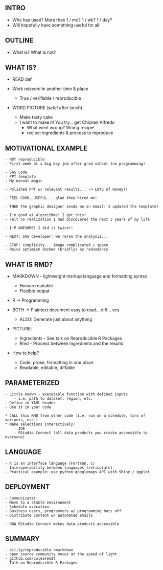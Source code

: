 ## INTRO

- Who has used? More than 1 / mo? 1 / wk? 1 / day?
- Will hopefully have something useful for all

## OUTLINE

- What is? What is not?

## WHAT IS?

- READ def
- Work _relevant_ in another time & place
    - True / verifiable / reproducible

- WORD PICTURE (safe! after lunch)
    - Make tasty cake
    - I want to make it! You try... get Chicken Alfredo
        - What went wrong? Wrong recipe!
        - recipe: ingredients & process to reproduce

## MOTIVATIONAL EXAMPLE
    - NOT reproducible
    - First week at a big boy job after grad school (no programming)
    
    - SAS Code
    - PPT template
    - My manual magic
    
    - Polished PPT w/ relevant results... -> LOTS of money!!
    
    - FEEL GOOD, USEFUL... glad they hired me!
    
    - THEN the graphic designer sends me an email: I updated the template!
    
    - I'm good at algorithms! I got this!
    - Felt no realization I had discovered the next 3 years of my life
    
    - I'M AWESOME! I did it twice!!
    
    - NEXT: SAS developer: we reran the analysis...
    
    - STOP: simplicity... image complicated / space
    - Naive optimism dashed (briefly) by redundancy

## WHAT IS RMD?

- MARKDOWN - lightweight markup language and formatting syntax
    - Human readable
    - Flexible output

- R -> Programming

- BOTH -> Plaintext document easy to read... diff... vcs
    - ALSO: Generate just about anything

- PICTURE:
    - Ingredients - See talk on Reproducible R Packages
    - Rmd - Process between ingredients and the results

- How to help?
    - Code, prose, formatting in one place
    - Readable, editable, diffable

## PARAMETERIZED
    - Little known - executable function with defined inputs
        - i.e. path to dataset, region, etc.
    - Define in YAML header
    - Use it in your code
    
    * CALL this RMD from other code (i.e. run on a schedule, tons of variants, etc.)
    * Make selections interactively!
        - IDE
        - RStudio Connect (all data products you create accessible to everyone)

## LANGUAGE
    - R is an interface language (Fortran, C)
    - Interoperability between languages (reticulate)
    - Practical example: use python googlemaps API with Shiny / ggplot

## DEPLOYMENT
    - Communicate!!
    - Move to a stable environment
    - Schedule execution
    - Business users, programmers w/ programming hats off
    - Distribute content w/ automated emails
    
    - HOW RStudio Connect makes data products accessible

## SUMMARY

    - bit.ly/reproducible-rmarkdown
    - open source community moves at the speed of light
    - github.com/colearendt
    - Talk on Reproducible R Packages
